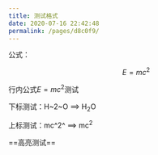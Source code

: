 ```yaml
---
title: 测试格式
date: 2020-07-16 22:42:48
permalink: /pages/d8c0f9/
---
```


公式：

$$E=mc^2$$

行内公式$E=mc^2$测试

下标测试：H~2~O ==> H<sub>2</sub>O

上标测试：mc^2^ ==> mc<sup>2</sup>

==高亮测试==
